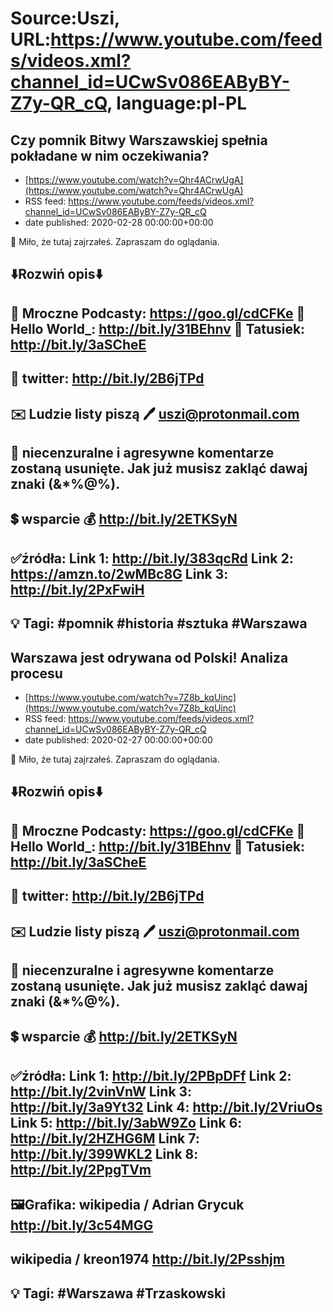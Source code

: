 # Source:Uszi, URL:https://www.youtube.com/feeds/videos.xml?channel_id=UCwSv086EAByBY-Z7y-QR_cQ, language:pl-PL

## Czy pomnik Bitwy Warszawskiej spełnia pokładane w nim oczekiwania?
 - [https://www.youtube.com/watch?v=Qhr4ACrwUgA](https://www.youtube.com/watch?v=Qhr4ACrwUgA)
 - RSS feed: https://www.youtube.com/feeds/videos.xml?channel_id=UCwSv086EAByBY-Z7y-QR_cQ
 - date published: 2020-02-28 00:00:00+00:00

🤪 Miło, że tutaj zajrzałeś.  Zapraszam do oglądania.

⬇️Rozwiń opis⬇️
-------------------------------------------------------------
👀 Mroczne Podcasty: https://goo.gl/cdCFKe
👀 Hello World_: http://bit.ly/31BEhnv
👀 Tatusiek: http://bit.ly/3aSCheE
-------------------------------------------------------------
👀 twitter: http://bit.ly/2B6jTPd
-------------------------------------------------------------
✉️ Ludzie listy piszą 
🖊️ uszi@protonmail.com
-------------------------------------------------------------
👺 niecenzuralne i agresywne komentarze zostaną usunięte.  Jak już musisz zakląć dawaj znaki (&*%@%).
-------------------------------------------------------------
💲 wsparcie
💰 http://bit.ly/2ETKSyN
-------------------------------------------------------------
✅źródła:
Link 1:                   http://bit.ly/383qcRd
Link 2:                   https://amzn.to/2wMBc8G
Link 3:                   http://bit.ly/2PxFwiH
-------------------------------------------------------------
💡 Tagi: #pomnik #historia #sztuka #Warszawa
-------------------------------------------------------------

## Warszawa jest odrywana od Polski! Analiza procesu
 - [https://www.youtube.com/watch?v=7Z8b_kqUinc](https://www.youtube.com/watch?v=7Z8b_kqUinc)
 - RSS feed: https://www.youtube.com/feeds/videos.xml?channel_id=UCwSv086EAByBY-Z7y-QR_cQ
 - date published: 2020-02-27 00:00:00+00:00

🤪 Miło, że tutaj zajrzałeś.  Zapraszam do oglądania.

⬇️Rozwiń opis⬇️
-------------------------------------------------------------
👀 Mroczne Podcasty: https://goo.gl/cdCFKe
👀 Hello World_: http://bit.ly/31BEhnv
👀 Tatusiek: http://bit.ly/3aSCheE
-------------------------------------------------------------
👀 twitter: http://bit.ly/2B6jTPd
-------------------------------------------------------------
✉️ Ludzie listy piszą 
🖊️ uszi@protonmail.com
-------------------------------------------------------------
👺 niecenzuralne i agresywne komentarze zostaną usunięte.  Jak już musisz zakląć dawaj znaki (&*%@%).
-------------------------------------------------------------
💲 wsparcie
💰 http://bit.ly/2ETKSyN
-------------------------------------------------------------
✅źródła:
Link 1:                   http://bit.ly/2PBpDFf
Link 2:                   http://bit.ly/2vinVnW
Link 3:                   http://bit.ly/3a9Yt32
Link 4:                   http://bit.ly/2VriuOs
Link 5:                   http://bit.ly/3abW9Zo
Link 6:                   http://bit.ly/2HZHG6M
Link 7:                   http://bit.ly/399WKL2
Link 8:                   http://bit.ly/2PpgTVm
-------------------------------------------------------------
🖼Grafika: 
wikipedia / Adrian Grycuk
http://bit.ly/3c54MGG
---
wikipedia / kreon1974
http://bit.ly/2Psshjm
-------------------------------------------------------------
💡 Tagi: #Warszawa #Trzaskowski
-------------------------------------------------------------

